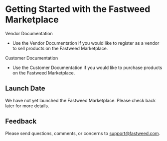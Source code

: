 # Getting Started with the Fastweed Marketplace

Vendor Documentation
* Use the Vendor Documentation if you would like to register as a vendor to sell products on the Fastweed Marketplace.

Customer Documentation
* Use the Customer Documentation if you would like to purchase products on the Fastweed Marketplace.

## Launch Date

We have not yet launched the Fastweed Marketplace. Please check back later for more details.

## Feedback

Please send questions, comments, or concerns to support@fastweed.com.
